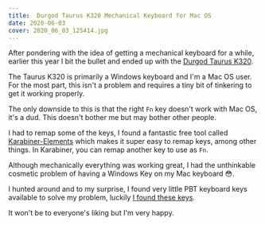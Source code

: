 ```yaml
---
title:  Durgod Taurus K320 Mechanical Keyboard for Mac OS
date: 2020-06-03
cover: 2020_06_03_125414.jpg
---
```


After pondering with the idea of getting a mechanical keyboard for a while, earlier this year I bit the bullet and ended up with the [Durgod Taurus K320](https://www.amazon.co.uk/Durgod-Taurus-Mechanical-Gaming-Keyboard-Space-Grey/dp/B081LZQ7R7).

The Taurus K320 is primarily a Windows keyboard and I'm a Mac OS user. For the most part, this isn't a problem and requires a tiny bit of tinkering to get it working properly. 

The only downside to this is that the right `Fn` key doesn't work with Mac OS, it's a dud. This doesn't bother me but may bother other people. 

I had to remap some of the keys, I found a fantastic free tool called [Karabiner-Elements](https://karabiner-elements.pqrs.org/) which makes it super easy to remap keys, among other things. In Karabiner, you can remap another key to use as `Fn`. 

Although mechanically everything was working great, I had the unthinkable cosmetic problem of having a Windows Key on my Mac keyboard 😳. 

I hunted around and to my surprise, I found very little PBT keyboard keys available to solve my problem, luckily [I found these keys](https://www.aliexpress.com/item/4000138763106.html). 

It won't be to everyone's liking but I'm very happy.  